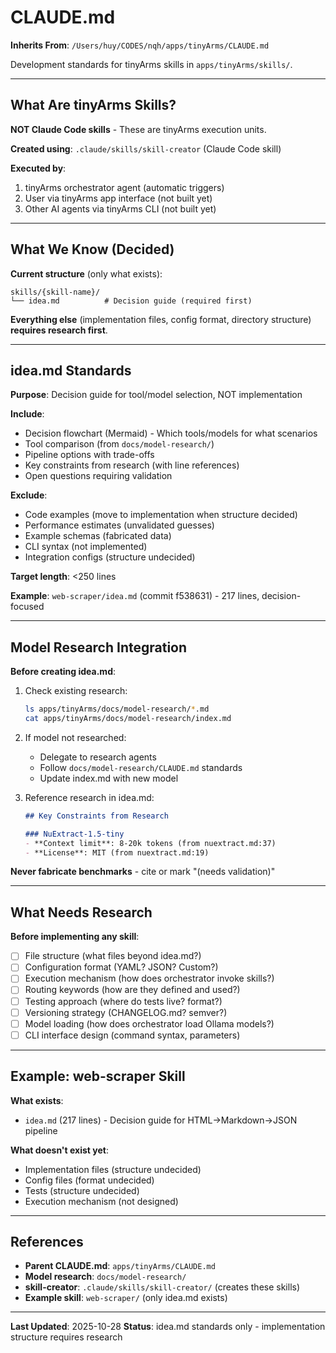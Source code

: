 # CLAUDE.md

**Inherits From**: `/Users/huy/CODES/nqh/apps/tinyArms/CLAUDE.md`

Development standards for tinyArms skills in `apps/tinyArms/skills/`.

---

## What Are tinyArms Skills?

**NOT Claude Code skills** - These are tinyArms execution units.

**Created using**: `.claude/skills/skill-creator` (Claude Code skill)

**Executed by**:
1. tinyArms orchestrator agent (automatic triggers)
2. User via tinyArms app interface (not built yet)
3. Other AI agents via tinyArms CLI (not built yet)

---

## What We Know (Decided)

**Current structure** (only what exists):
```
skills/{skill-name}/
└── idea.md          # Decision guide (required first)
```

**Everything else** (implementation files, config format, directory structure) **requires research first**.

---

## idea.md Standards

**Purpose**: Decision guide for tool/model selection, NOT implementation

**Include**:
- Decision flowchart (Mermaid) - Which tools/models for what scenarios
- Tool comparison (from `docs/model-research/`)
- Pipeline options with trade-offs
- Key constraints from research (with line references)
- Open questions requiring validation

**Exclude**:
- Code examples (move to implementation when structure decided)
- Performance estimates (unvalidated guesses)
- Example schemas (fabricated data)
- CLI syntax (not implemented)
- Integration configs (structure undecided)

**Target length**: <250 lines

**Example**: `web-scraper/idea.md` (commit f538631) - 217 lines, decision-focused

---

## Model Research Integration

**Before creating idea.md**:

1. Check existing research:
   ```bash
   ls apps/tinyArms/docs/model-research/*.md
   cat apps/tinyArms/docs/model-research/index.md
   ```

2. If model not researched:
   - Delegate to research agents
   - Follow `docs/model-research/CLAUDE.md` standards
   - Update index.md with new model

3. Reference research in idea.md:
   ```markdown
   ## Key Constraints from Research

   ### NuExtract-1.5-tiny
   - **Context limit**: 8-20k tokens (from nuextract.md:37)
   - **License**: MIT (from nuextract.md:19)
   ```

**Never fabricate benchmarks** - cite or mark "(needs validation)"

---

## What Needs Research

**Before implementing any skill**:

- [ ] File structure (what files beyond idea.md?)
- [ ] Configuration format (YAML? JSON? Custom?)
- [ ] Execution mechanism (how does orchestrator invoke skills?)
- [ ] Routing keywords (how are they defined and used?)
- [ ] Testing approach (where do tests live? format?)
- [ ] Versioning strategy (CHANGELOG.md? semver?)
- [ ] Model loading (how does orchestrator load Ollama models?)
- [ ] CLI interface design (command syntax, parameters)

---

## Example: web-scraper Skill

**What exists**:
- `idea.md` (217 lines) - Decision guide for HTML→Markdown→JSON pipeline

**What doesn't exist yet**:
- Implementation files (structure undecided)
- Config files (format undecided)
- Tests (structure undecided)
- Execution mechanism (not designed)

---

## References

- **Parent CLAUDE.md**: `apps/tinyArms/CLAUDE.md`
- **Model research**: `docs/model-research/`
- **skill-creator**: `.claude/skills/skill-creator/` (creates these skills)
- **Example skill**: `web-scraper/` (only idea.md exists)

---

**Last Updated**: 2025-10-28
**Status**: idea.md standards only - implementation structure requires research
